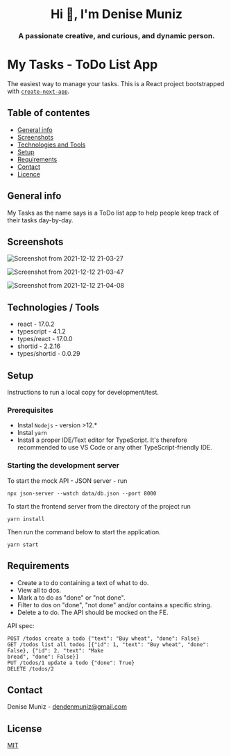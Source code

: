 <h1 align="center">Hi 👋, I'm Denise Muniz</h1>
<h3 align="center">A passionate creative, and curious, and dynamic person.</h3>


# My Tasks - ToDo List App

The easiest way to manage your tasks.
This is a React project bootstrapped with [`create-next-app`](https://github.com/vercel/next.js/tree/canary/packages/create-next-app).

## Table of contentes
 - [General info](#general-info)
 - [Screenshots](#screenshots)
 - [Technologies and Tools](#technologies-and-tools)
 - [Setup](#setup)
 - [Requirements](#requirements)
 - [Contact](#contact)
 - [Licence](#licence)

## General info

  My Tasks as the name says is a ToDo list app to help people keep track of their tasks day-by-day. 

## Screenshots
![Screenshot from 2021-12-12 21-03-27](https://user-images.githubusercontent.com/57671852/145728332-58f3b15b-c195-47d1-989f-d0f23376a9da.png)

![Screenshot from 2021-12-12 21-03-47](https://user-images.githubusercontent.com/57671852/145728337-abace18f-3a20-4f00-9303-420e1b79555b.png)

![Screenshot from 2021-12-12 21-04-08](https://user-images.githubusercontent.com/57671852/145728338-094aaf0c-c860-4d07-aba1-1c167792c37a.png)

## Technologies / Tools

 - react         - 17.0.2
 - typescript    -  4.1.2
 - types/react   - 17.0.0
 - shortid       -  2.2.16
 - types/shortid -  0.0.29

## Setup

Instructions to run a local copy for development/test.

### Prerequisites

- Instal `Nodejs` - version >12.*
- Instal `yarn`
- Install a proper IDE/Text editor for TypeScript. It's therefore recommended to use VS Code or any other TypeScript-friendly IDE.

### Starting the development server

To start the mock API - JSON server - run 
```
npx json-server --watch data/db.json --port 8000
```

To start the frontend server from the directory of the project run 
```
yarn install
``` 
Then run the command below to start the application.
```
yarn start
```


## Requirements

- Create a to do containing a text of what to do.
- View all to dos.
- Mark a to do as "done" or "not done".
- Filter to dos on "done", "not done" and/or contains a specific string.
- Delete a to do.
The API should be mocked on the FE.

API spec:
```
POST /todos create a todo {"text": "Buy wheat", "done": False}
GET /todos list all todos [{"id": 1, "text": "Buy wheat", "done": False}, {"id": 2. "text": "Make
bread", "done": False}]
PUT /todos/1 update a todo {"done": True}
DELETE /todos/2
```

## Contact

Denise Muniz - dendenmuniz@gmail.com

## License
[MIT](https://choosealicense.com/licenses/mit/)

